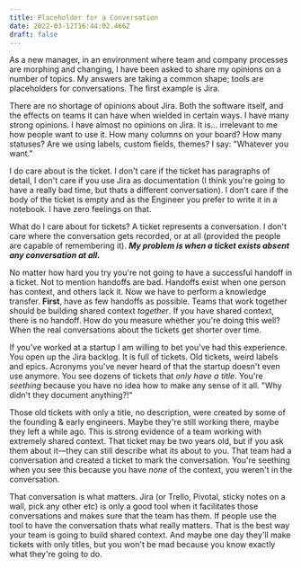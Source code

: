 ```yaml
---
title: Placeholder for a Conversation
date: 2022-03-12T16:44:02.466Z
draft: false
---
```

As a new manager, in an environment where team and company processes are morphing and changing, I have been asked to share my opinions on a number of topics. My answers are taking a common shape; tools are placeholders for conversations. The first example is Jira.

There are no shortage of opinions about Jira. Both the software itself, and the effects on teams it can have when wielded in certain ways. I have many strong opinions. I have almost no opinions on Jira. It is... irrelevant to me how people want to use it. How many columns on your board? How many statuses? Are we using labels, custom fields, themes? I say: "Whatever you want."

I do care about is the ticket. I don't care if the ticket has paragraphs of detail, I don't care if you use Jira as documentation (I think you're going to have a really bad time, but thats a different conversation). I don't care if the body of the ticket is empty and as the Engineer you prefer to write it in a notebook. I have zero feelings on that.

What do I care about for tickets? A ticket represents a conversation. I don't care where the conversation gets recorded, or at all (provided the people are capable of remembering it). ***My problem is when a ticket exists absent any conversation at all.***

No matter how hard you try you're not going to have a successful handoff in a ticket. Not to mention handoffs are bad. Handoffs exist when one person has context, and others lack it. Now we have to perform a knowledge transfer. **First**, have as few handoffs as possible. Teams that work together should be building shared context *together*. If you have shared context, there is no handoff. How do you measure whether you're doing this well? When the real conversations about the tickets get shorter over time.

If you've worked at a startup I am willing to bet you've had this experience. You open up the Jira backlog. It is full of tickets. Old tickets, weird labels and epics. Acronyms you've never heard of that the startup doesn't even use anymore. You see dozens of tickets that *only have a title*. You're *seething* because you have no idea how to make any sense of it all. "Why didn't they document anything?!"

Those old tickets with only a title, no description, were created by some of the founding & early engineers. Maybe they're still working there, maybe they left a while ago. This is strong evidence of a team working with extremely shared context. That ticket may be two years old, but if you ask them about it—they can still describe what its about to you. That team had a conversation and created a ticket to mark the conversation. You're seething when you see this because you have *none* of the context, you weren't in the conversation.

That conversation is what matters. Jira (or Trello, Pivotal, sticky notes on a wall, pick any other etc) is only a good tool when it facilitates those conversations and makes sure that the team has them. If people use the tool to have the conversation thats what really matters. That is the best way your team is going to build shared context. And maybe one day they'll make tickets with only titles, but you won't be mad because you know exactly what they're going to do.